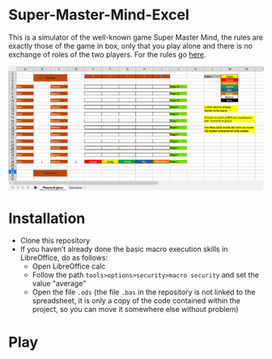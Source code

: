 # Super-Master-Mind-Excel
This is a simulator of the well-known game Super Master Mind, the rules are exactly those of the game in box, only that you play alone and there is no exchange of roles of the two players. For the rules go [here](https://www.bigcream.it/it/Giochi/mastermind-super.html).

<p align="center">
  <img align="middle" width="800" src="SMM.png"/>
</p>

# Installation
* Clone this repository
* If you haven’t already done the basic macro execution skills in LibreOffice, do as follows:
  * Open LibreOffice calc
  * Follow the path `tools>options>security>macro security` and set the value "average"
  * Open the file `.ods` (the file `.bas` in the repository is not linked to the spreadsheet, it is only a copy of the code contained within the project, so you can move it somewhere else without problem)
# Play
